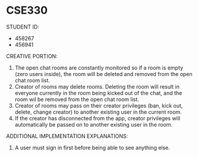 # CSE330
STUDENT ID:
- 458267
- 456941

CREATIVE PORTION:
1. The open chat rooms are constantly monitored so if a room is empty (zero users inside), the room will be deleted and removed from the open chat room list.  
2. Creator of rooms may delete rooms. Deleting the room will result in everyone currently in the room being kicked out of the chat, and the room wil be removed from the open chat room list.
3. Creator of rooms may pass on their creator privileges (ban, kick out, delete, change creator) to another existing user in the current room. 
4. If the creator has disconnected from the app, creator privileges will automatically be passed on to another existing user in the room. 

ADDITIONAL IMPLEMENTATION EXPLANATIONS:
1. A user must sign in first before being able to see anything else. 
